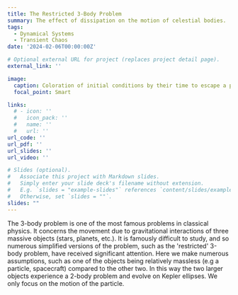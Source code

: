 ```yaml
---
title: The Restricted 3-Body Problem
summary: The effect of dissipation on the motion of celestial bodies.
tags:
  - Dynamical Systems
  - Transient Chaos
date: '2024-02-06T00:00:00Z'

# Optional external URL for project (replaces project detail page).
external_link: ''

image:
  caption: Coloration of initial conditions by their time to escape a preset radius or collide with a primary.
  focal_point: Smart

links:
  # - icon: ''
  #   icon_pack: ''
  #   name: ''
  #   url: ''
url_code: ''
url_pdf: ''
url_slides: ''
url_video: ''

# Slides (optional).
#   Associate this project with Markdown slides.
#   Simply enter your slide deck's filename without extension.
#   E.g. `slides = "example-slides"` references `content/slides/example-slides.md`.
#   Otherwise, set `slides = ""`.
slides: ""
---
```


The 3-body problem is one of the most famous problems in classical physics. It concerns the movement due to gravitational interactions of three massive objects (stars, planets, etc.). It is famously difficult to study, and so numerous simplified versions of the problem, such as the 'restricted' 3-body problem, have received significant attention. Here we make numerous assumptions, such as one of the objects being relatively massless (e.g a particle, spacecraft) compared to the other two. In this way the two larger objects experience a 2-body problem and evolve on Kepler ellipses. We only focus on the motion of the particle. 
